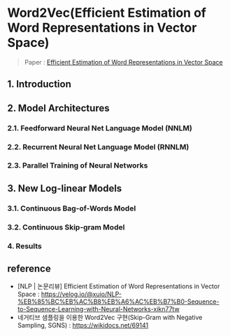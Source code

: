 # Word2Vec(Efficient Estimation of Word Representations in Vector Space)
> Paper : [Efficient Estimation of Word Representations in Vector Space](https://arxiv.org/pdf/1301.3781)

## 1. Introduction

## 2. Model Architectures
### 2.1. Feedforward Neural Net Language Model (NNLM)
### 2.2. Recurrent Neural Net Language Model (RNNLM)
### 2.3. Parallel Training of Neural Networks
## 3. New Log-linear Models

### 3.1. Continuous Bag-of-Words Model
### 3.2. Continuous Skip-gram Model
### 4. Results


## reference
- [NLP | 논문리뷰] Efficient Estimation of Word Representations in Vector Space : https://velog.io/@xuio/NLP-%EB%85%BC%EB%AC%B8%EB%A6%AC%EB%B7%B0-Sequence-to-Sequence-Learning-with-Neural-Networks-xikn77tw
-  네거티브 샘플링을 이용한 Word2Vec 구현(Skip-Gram with Negative Sampling, SGNS) : https://wikidocs.net/69141

